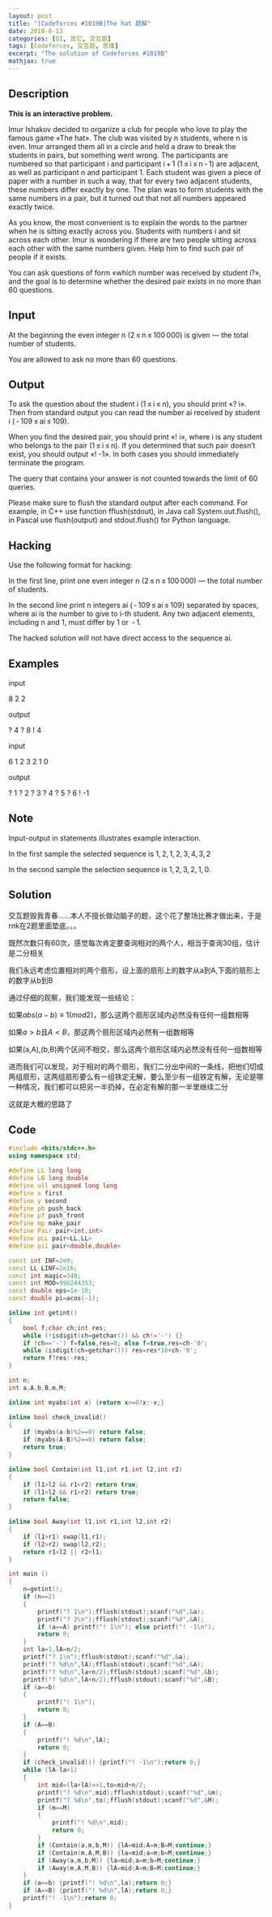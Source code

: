 ```yaml
---
layout: post
title: "[Codeforces #1019B]The hat 题解"
date: 2018-8-13
categories: [OI, 其它, 交互题]
tags: [Codeforces, 交互题, 思维]
excerpt: "The solution of Codeforces #1019B"
mathjax: true
---
```


## Description

**This is an interactive problem.**

Imur Ishakov decided to organize a club for people who love to play the famous game «The hat». The club was visited by n students, where n is even. Imur arranged them all in a circle and held a draw to break the students in pairs, but something went wrong. The participants are numbered so that participant i and participant i + 1 (1 ≤ i ≤ n - 1) are adjacent, as well as participant n and participant 1. Each student was given a piece of paper with a number in such a way, that for every two adjacent students, these numbers differ exactly by one. The plan was to form students with the same numbers in a pair, but it turned out that not all numbers appeared exactly twice.

<!-- more -->

As you know, the most convenient is to explain the words to the partner when he is sitting exactly across you. Students with numbers i and sit across each other. Imur is wondering if there are two people sitting across each other with the same numbers given. Help him to find such pair of people if it exists.

You can ask questions of form «which number was received by student i?», and the goal is to determine whether the desired pair exists in no more than 60 questions.

## Input

At the beginning the even integer n (2 ≤ n ≤ 100 000) is given — the total number of students.

You are allowed to ask no more than 60 questions.

## Output

To ask the question about the student i (1 ≤ i ≤ n), you should print «? i». Then from standard output you can read the number ai received by student i ( - 109 ≤ ai ≤ 109).

When you find the desired pair, you should print «! i», where i is any student who belongs to the pair (1 ≤ i ≤ n). If you determined that such pair doesn’t exist, you should output «! -1». In both cases you should immediately terminate the program.

The query that contains your answer is not counted towards the limit of 60 queries.

Please make sure to flush the standard output after each command. For example, in C++ use function fflush(stdout), in Java call System.out.flush(), in Pascal use flush(output) and stdout.flush() for Python language.

## Hacking

Use the following format for hacking:

In the first line, print one even integer n (2 ≤ n ≤ 100 000) — the total number of students.

In the second line print n integers ai ( - 109 ≤ ai ≤ 109) separated by spaces, where ai is the number to give to i-th student. Any two adjacent elements, including n and 1, must differ by 1 or  - 1.

The hacked solution will not have direct access to the sequence ai.

## Examples

input 

8
2
2

output

? 4
? 8
! 4

input

6
1
2
3
2
1
0

output

? 1
? 2
? 3
? 4
? 5
? 6
! -1

## Note

Input-output in statements illustrates example interaction.

In the first sample the selected sequence is 1, 2, 1, 2, 3, 4, 3, 2

In the second sample the selection sequence is 1, 2, 3, 2, 1, 0.

## Solution 

交互题毁我青春……本人不擅长做动脑子的题，这个花了整场比赛才做出来，于是rnk在2题里面垫底。。。

既然次数只有60次，感觉每次肯定要查询相对的两个人，相当于查询30组，估计是二分相关

我们永远考虑位置相对的两个扇形，设上面的扇形上的数字从a到A,下面的扇形上的数字从b到B

通过仔细的观察，我们能发现一些结论：

如果$abs(a-b)\equiv 1(mod 2)$，那么这两个扇形区域内必然没有任何一组数相等

如果$a>b$且$A<B$，那这两个扇形区域内必然有一组数相等

如果(a,A),(b,B)两个区间不相交，那么这两个扇形区域内必然没有任何一组数相等

进而我们可以发现，对于相对的两个扇形，我们二分出中间的一条线，把他们切成两组扇形，这两组扇形要么有一组铁定无解，要么至少有一组铁定有解，无论是哪一种情况，我们都可以把另一半扔掉，在必定有解的那一半里继续二分

这就是大概的思路了

## Code

```cpp
#include <bits/stdc++.h>
using namespace std;

#define LL long long
#define LB long double
#define ull unsigned long long
#define x first
#define y second
#define pb push_back
#define pf push_front
#define mp make_pair
#define Pair pair<int,int>
#define pLL pair<LL,LL>
#define pii pair<double,double>

const int INF=2e9;
const LL LINF=2e16;
const int magic=348;
const int MOD=998244353;
const double eps=1e-10;
const double pi=acos(-1);

inline int getint()
{
    bool f;char ch;int res;
    while (!isdigit(ch=getchar()) && ch!='-') {}
    if (ch=='-') f=false,res=0; else f=true,res=ch-'0';
    while (isdigit(ch=getchar())) res=res*10+ch-'0';
    return f?res:-res;
}

int n;
int a,A,b,B,m,M;

inline int myabs(int x) {return x>=0?x:-x;}

inline bool check_invalid()
{
    if (myabs(a-b)%2==0) return false;
    if (myabs(A-B)%2==0) return false;
    return true;
}

inline bool Contain(int l1,int r1,int l2,int r2)
{
    if (l1>l2 && r1<r2) return true;
    if (l1<l2 && r1>r2) return true;
    return false;
}

inline bool Away(int l1,int r1,int l2,int r2)
{
    if (l1>r1) swap(l1,r1);
    if (l2>r2) swap(l2,r2);
    return r1<l2 || r2<l1;
}

int main ()
{
    n=getint();
    if (n==2)
    {
        printf("? 1\n");fflush(stdout);scanf("%d",&a);
        printf("? 2\n");fflush(stdout);scanf("%d",&A);
        if (a==A) printf("! 1\n"); else printf("! -1\n");
        return 0;
    }
    int la=1,lA=n/2;
    printf("? 1\n");fflush(stdout);scanf("%d",&a);
    printf("? %d\n",lA);fflush(stdout);scanf("%d",&A);
    printf("? %d\n",la+n/2);fflush(stdout);scanf("%d",&b);
    printf("? %d\n",lA+n/2);fflush(stdout);scanf("%d",&B);
    if (a==b)
    {
        printf("! 1\n");
        return 0;
    }
    if (A==B)
    {
        printf("! %d\n",lA);
        return 0;
    }
    if (check_invalid()) {printf("! -1\n");return 0;}
    while (lA-la>1)
    {
        int mid=(la+lA)>>1,to=mid+n/2;
        printf("? %d\n",mid);fflush(stdout);scanf("%d",&m);
        printf("? %d\n",to);fflush(stdout);scanf("%d",&M);
        if (m==M)
        {
            printf("! %d\n",mid);
            return 0;
        }
        if (Contain(a,m,b,M)) {lA=mid;A=m;B=M;continue;}
        if (Contain(m,A,M,B)) {la=mid;a=m;b=M;continue;}
        if (Away(a,m,b,M)) {la=mid;a=m;b=M;continue;}
        if (Away(m,A,M,B)) {lA=mid;A=m;B=M;continue;}
    }
    if (a==b) {printf("! %d\n",la);return 0;}
    if (A==B) {printf("! %d\n",lA);return 0;}
    printf("! -1\n");return 0;
}
```
